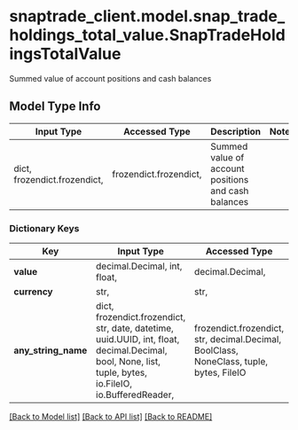 # snaptrade_client.model.snap_trade_holdings_total_value.SnapTradeHoldingsTotalValue

Summed value of account positions and cash balances

## Model Type Info
Input Type | Accessed Type | Description | Notes
------------ | ------------- | ------------- | -------------
dict, frozendict.frozendict,  | frozendict.frozendict,  | Summed value of account positions and cash balances | 

### Dictionary Keys
Key | Input Type | Accessed Type | Description | Notes
------------ | ------------- | ------------- | ------------- | -------------
**value** | decimal.Decimal, int, float,  | decimal.Decimal,  |  | [optional] 
**currency** | str,  | str,  |  | [optional] 
**any_string_name** | dict, frozendict.frozendict, str, date, datetime, uuid.UUID, int, float, decimal.Decimal, bool, None, list, tuple, bytes, io.FileIO, io.BufferedReader,  | frozendict.frozendict, str, decimal.Decimal, BoolClass, NoneClass, tuple, bytes, FileIO | any string name can be used but the value must be the correct type | [optional]

[[Back to Model list]](../../README.md#documentation-for-models) [[Back to API list]](../../README.md#documentation-for-api-endpoints) [[Back to README]](../../README.md)

